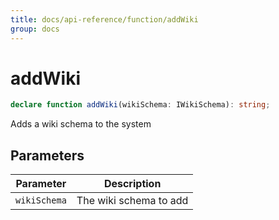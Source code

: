 ```yaml
---
title: docs/api-reference/function/addWiki
group: docs
---
```


# addWiki

```ts
declare function addWiki(wikiSchema: IWikiSchema): string;
```

Adds a wiki schema to the system

## Parameters

| Parameter | Description |
|-----------|-------------|
| `wikiSchema` | The wiki schema to add |
